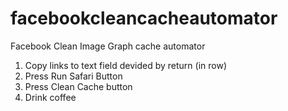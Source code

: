 # facebookcleancacheautomator

Facebook Clean Image Graph cache automator

1. Copy links to text field devided by return (in row)
2. Press Run Safari Button
3. Press Clean Cache button
4. Drink coffee
